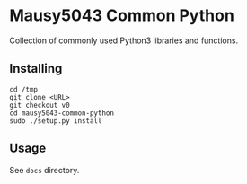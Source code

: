 # Mausy5043 Common Python

Collection of commonly used Python3 libraries and functions.

## Installing ##
```
cd /tmp
git clone <URL>
git checkout v0
cd mausy5043-common-python
sudo ./setup.py install
```

## Usage ##
See `docs` directory.
